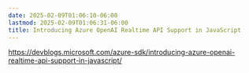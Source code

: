 ```yaml
---
date: 2025-02-09T01:06:10-06:00
lastmod: 2025-02-09T01:06:31-06:00
title: Introducing Azure OpenAI Realtime API Support in JavaScript
---
```


https://devblogs.microsoft.com/azure-sdk/introducing-azure-openai-realtime-api-support-in-javascript/
